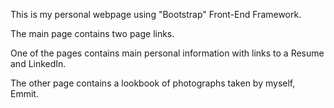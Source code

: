 This is my personal webpage using "Bootstrap" Front-End Framework.

The main page contains two page links. 

One of the pages contains main personal information with links to a Resume and LinkedIn.

The other page contains a lookbook of photographs taken by myself, Emmit.
